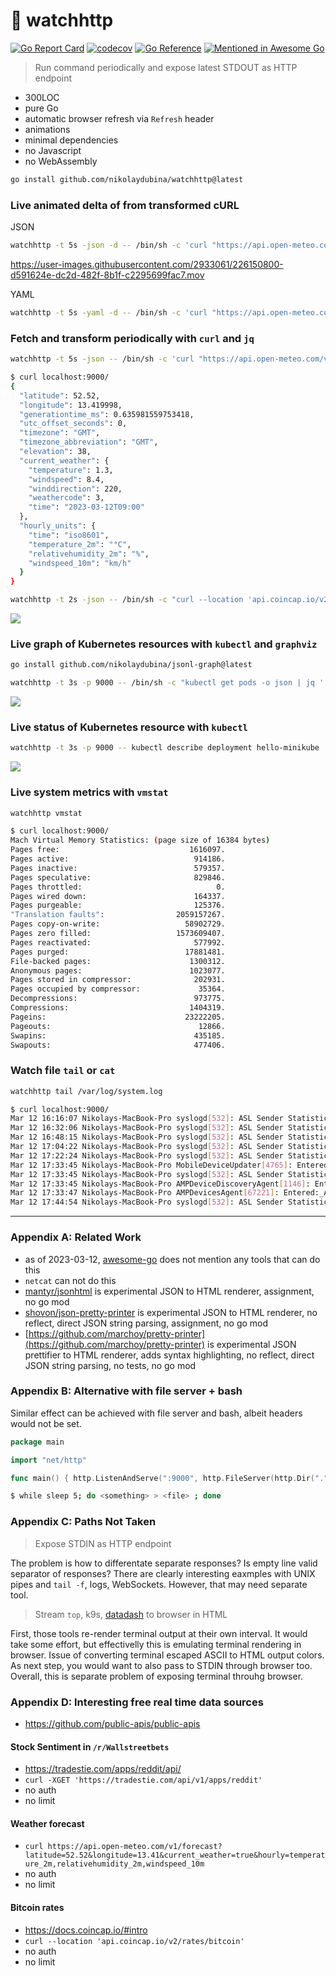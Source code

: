 # 🌺 watchhttp

[![Go Report Card](https://goreportcard.com/badge/github.com/nikolaydubina/watchhttp)](https://goreportcard.com/report/github.com/nikolaydubina/watchhttp)
[![codecov](https://codecov.io/gh/nikolaydubina/watchhttp/branch/master/graph/badge.svg?token=PMs70WQIVI)](https://codecov.io/gh/nikolaydubina/watchhttp)
[![Go Reference](https://pkg.go.dev/badge/github.com/nikolaydubina/watchhttp.svg)](https://pkg.go.dev/github.com/nikolaydubina/watchhttp)
[![Mentioned in Awesome Go](https://awesome.re/mentioned-badge.svg)](https://github.com/avelino/awesome-go)

> Run command periodically and expose latest STDOUT as HTTP endpoint

* 300LOC
* pure Go
* automatic browser refresh via `Refresh` header
* animations
* minimal dependencies
* no Javascript
* no WebAssembly

```bash
go install github.com/nikolaydubina/watchhttp@latest
```

### Live animated delta of from transformed cURL

JSON
```bash
watchhttp -t 5s -json -d -- /bin/sh -c 'curl "https://api.open-meteo.com/v1/forecast?latitude=52.52&longitude=13.41&current_weather=true&hourly=temperature_2m,relativehumidity_2m,windspeed_10m" | jq "del(.hourly)"'
```

https://user-images.githubusercontent.com/2933061/226150800-d591624e-dc2d-482f-8b1f-c2295699fac7.mov


YAML
```bash
watchhttp -t 5s -yaml -d -- /bin/sh -c 'curl "https://api.open-meteo.com/v1/forecast?latitude=52.52&longitude=13.41&current_weather=true&hourly=temperature_2m,relativehumidity_2m,windspeed_10m" | jq "del(.hourly)" | yq -P'
```

### Fetch and transform periodically with `curl` and `jq`

```bash
watchhttp -t 5s -json -- /bin/sh -c 'curl "https://api.open-meteo.com/v1/forecast?latitude=52.52&longitude=13.41&current_weather=true&hourly=temperature_2m,relativehumidity_2m,windspeed_10m" | jq "del(.hourly)"'
```

```bash
$ curl localhost:9000/
{
  "latitude": 52.52,
  "longitude": 13.419998,
  "generationtime_ms": 0.635981559753418,
  "utc_offset_seconds": 0,
  "timezone": "GMT",
  "timezone_abbreviation": "GMT",
  "elevation": 38,
  "current_weather": {
    "temperature": 1.3,
    "windspeed": 8.4,
    "winddirection": 220,
    "weathercode": 3,
    "time": "2023-03-12T09:00"
  },
  "hourly_units": {
    "time": "iso8601",
    "temperature_2m": "°C",
    "relativehumidity_2m": "%",
    "windspeed_10m": "km/h"
  }
}
```

```bash
watchhttp -t 2s -json -- /bin/sh -c "curl --location 'api.coincap.io/v2/rates/bitcoin' | jq"
```

![](./doc/example-btc-static.png)

### Live graph of Kubernetes resources with `kubectl` and `graphviz`

```bash
go install github.com/nikolaydubina/jsonl-graph@latest
```

```bash
watchhttp -t 3s -p 9000 -- /bin/sh -c "kubectl get pods -o json | jq '.items[] | {to: (.kind + \":\" + .metadata.name), from: (.metadata.ownerReferences[].kind + \":\" + .metadata.ownerReferences[].name)}' | jsonl-graph | dot -Tsvg"
```

![](./doc/example-k8s-graph.png)

### Live status of Kubernetes resource with `kubectl`

```bash
watchhttp -t 3s -p 9000 -- kubectl describe deployment hello-minikube
```

![](./doc/example-k8s-describe-static.png)

### Live system metrics with `vmstat`

```bash
watchhttp vmstat
```

```bash
$ curl localhost:9000/
Mach Virtual Memory Statistics: (page size of 16384 bytes)
Pages free:                             1616097.
Pages active:                            914186.
Pages inactive:                          579357.
Pages speculative:                       829846.
Pages throttled:                              0.
Pages wired down:                        164337.
Pages purgeable:                         125376.
"Translation faults":                2059157267.
Pages copy-on-write:                   58902729.
Pages zero filled:                   1573609407.
Pages reactivated:                       577992.
Pages purged:                          17881481.
File-backed pages:                      1300312.
Anonymous pages:                        1023077.
Pages stored in compressor:              202931.
Pages occupied by compressor:             35364.
Decompressions:                          973775.
Compressions:                           1404319.
Pageins:                               23222205.
Pageouts:                                 12866.
Swapins:                                 435185.
Swapouts:                                477406.
```

### Watch file `tail` or `cat`

```bash
watchhttp tail /var/log/system.log
```

```bash
$ curl localhost:9000/            
Mar 12 16:16:07 Nikolays-MacBook-Pro syslogd[532]: ASL Sender Statistics
Mar 12 16:32:06 Nikolays-MacBook-Pro syslogd[532]: ASL Sender Statistics
Mar 12 16:48:15 Nikolays-MacBook-Pro syslogd[532]: ASL Sender Statistics
Mar 12 17:04:22 Nikolays-MacBook-Pro syslogd[532]: ASL Sender Statistics
Mar 12 17:22:24 Nikolays-MacBook-Pro syslogd[532]: ASL Sender Statistics
Mar 12 17:33:45 Nikolays-MacBook-Pro MobileDeviceUpdater[4765]: Entered:_AMMuxedVersion2DeviceConnected, mux-device:4541
Mar 12 17:33:45 Nikolays-MacBook-Pro syslogd[532]: ASL Sender Statistics
Mar 12 17:33:45 Nikolays-MacBook-Pro AMPDeviceDiscoveryAgent[1146]: Entered:_AMMuxedVersion2DeviceConnected, mux-device:4541
Mar 12 17:33:47 Nikolays-MacBook-Pro AMPDevicesAgent[67221]: Entered:_AMMuxedVersion2DeviceConnected, mux-device:4541
Mar 12 17:44:54 Nikolays-MacBook-Pro syslogd[532]: ASL Sender Statistics
```

---

### Appendix A: Related Work

- as of 2023-03-12, [awesome-go](http://github.com/avelino/awesome-go) does not mention any tools that can do this
- `netcat` can not do this
- [mantyr/jsonhtml](https://github.com/mantyr/jsonhtml) is experimental JSON to HTML renderer, assignment, no go mod 
- [shovon/json-pretty-printer](https://github.com/shovon/json-pretty-printer) is experimental JSON to HTML renderer, no reflect, direct JSON string parsing, assignment, no go mod
- [https://github.com/marchoy/pretty-printer](https://github.com/marchoy/pretty-printer) is experimental JSON prettifier to HTML renderer, adds syntax highlighting, no reflect, direct JSON string parsing, no tests, no go mod

### Appendix B: Alternative with file server + bash

Similar effect can be achieved with file server and bash, albeit headers would not be set.

```go
package main

import "net/http"

func main() { http.ListenAndServe(":9000", http.FileServer(http.Dir("."))) }
```
```bash
$ while sleep 5; do <something> > <file> ; done
```

### Appendix C: Paths Not Taken

> Expose STDIN as HTTP endpoint

The problem is how to differentate separate responses?
Is empty line valid separator of responses?
There are clearly interesting eaxmples with UNIX pipes and `tail -f`, logs, WebSockets.
However, that may need separate tool.

> Stream `top`, k9s, [datadash](https://github.com/keithknott26/datadash) to browser in HTML

First, those tools re-render terminal output at their own interval.
It would take some effort, but effectivelly this is emulating terminal rendering in browser.
Issue of converting terminal escaped ASCII to HTML output colors.
As next step, you would want to also pass to STDIN through browser too.
Overall, this is separate problem of exposing terminal throuhg browser.

### Appendix D: Interesting free real time data sources

* https://github.com/public-apis/public-apis

#### Stock Sentiment in `/r/Wallstreetbets`
* https://tradestie.com/apps/reddit/api/
* `curl -XGET 'https://tradestie.com/api/v1/apps/reddit'`
* no auth
* no limit

#### Weather forecast
* `curl https://api.open-meteo.com/v1/forecast?latitude=52.52&longitude=13.41&current_weather=true&hourly=temperature_2m,relativehumidity_2m,windspeed_10m`
* no auth
* no limit

#### Bitcoin rates
* https://docs.coincap.io/#intro
* `curl --location 'api.coincap.io/v2/rates/bitcoin'`
* no auth
* no limit
